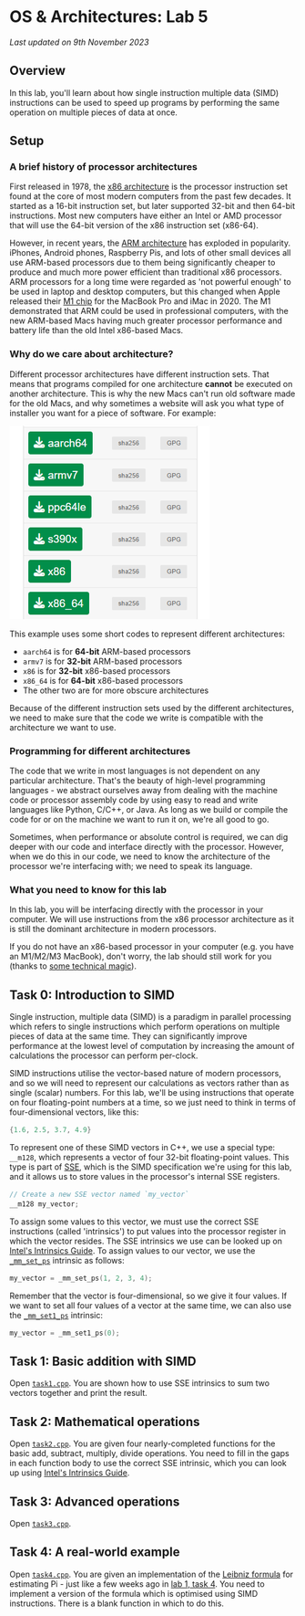 # OS & Architectures: Lab 5

*Last updated on 9th November 2023*

## Overview
In this lab, you'll learn about how single instruction multiple data (SIMD) instructions can be used to speed up programs by performing the same operation on multiple pieces of data at once.

## Setup
### A brief history of processor architectures
First released in 1978, the [x86 architecture](https://en.wikipedia.org/wiki/X86) is the processor instruction set found at the core of most modern computers from the past few decades. It started as a 16-bit instruction set, but later supported 32-bit and then 64-bit instructions. Most new computers have either an Intel or AMD processor that will use the 64-bit version of the x86 instruction set (x86-64).

However, in recent years, the [ARM architecture](https://en.wikipedia.org/wiki/ARM_architecture_family) has exploded in popularity. iPhones, Android phones, Raspberry Pis, and lots of other small devices all use ARM-based processors due to them being significantly cheaper to produce and much more power efficient than traditional x86 processors. ARM processors for a long time were regarded as 'not powerful enough' to be used in laptop and desktop computers, but this changed when Apple released their [M1 chip](https://en.wikipedia.org/wiki/Apple_M1) for the MacBook Pro and iMac in 2020. The M1 demonstrated that ARM could be used in professional computers, with the new ARM-based Macs having much greater processor performance and battery life than the old Intel x86-based Macs.

### Why do we care about architecture?
Different processor architectures have different instruction sets. That means that programs compiled for one architecture **cannot** be executed on another architecture. This is why the new Macs can't run old software made for the old Macs, and why sometimes a website will ask you what type of installer you want for a piece of software. For example:

![Example of having to choose an architecture when downloading a file (from the Alpine Linux download site)](./img/image-1.png)

This example uses some short codes to represent different architectures:
- `aarch64` is for **64-bit** ARM-based processors
- `armv7` is for **32-bit** ARM-based processors
- `x86` is for **32-bit** x86-based processors
- `x86_64` is for **64-bit** x86-based processors
- The other two are for more obscure architectures

Because of the different instruction sets used by the different architectures, we need to make sure that the code we write is compatible with the architecture we want to use.

### Programming for different architectures
The code that we write in most languages is not dependent on any particular architecture. That's the beauty of high-level programming languages - we abstract ourselves away from dealing with the machine code or processor assembly code by using easy to read and write languages like Python, C/C++, or Java. As long as we build or compile the code for or on the machine we want to run it on, we're all good to go.

Sometimes, when performance or absolute control is required, we can dig deeper with our code and interface directly with the processor. However, when we do this in our code, we need to know the architecture of the processor we're interfacing with; we need to speak its language.

### What you need to know for this lab
In this lab, you will be interfacing directly with the processor in your computer. We will use instructions from the x86 processor architecture as it is still the dominant architecture in modern processors.

If you do not have an x86-based processor in your computer (e.g. you have an M1/M2/M3 MacBook), don't worry, the lab should still work for you (thanks to [some technical magic](https://github.com/DLTcollab/sse2neon)).

## Task 0: Introduction to SIMD
Single instruction, multiple data (SIMD) is a paradigm in parallel processing which refers to single instructions which perform operations on multiple pieces of data at the same time. They can significantly improve performance at the lowest level of computation by increasing the amount of calculations the processor can perform per-clock.

SIMD instructions utilise the vector-based nature of modern processors, and so we will need to represent our calculations as vectors rather than as single (scalar) numbers. For this lab, we'll be using instructions that operate on four floating-point numbers at a time, so we just need to think in terms of four-dimensional vectors, like this:
``` c++
{1.6, 2.5, 3.7, 4.9}
```

To represent one of these SIMD vectors in C++, we use a special type: `__m128`, which represents a vector of four 32-bit floating-point values. This type is part of [SSE](https://en.wikipedia.org/wiki/Streaming_SIMD_Extensions), which is the SIMD specification we're using for this lab, and it allows us to store values in the processor's internal SSE registers.
``` c++
// Create a new SSE vector named `my_vector`
__m128 my_vector;
```

To assign some values to this vector, we must use the correct SSE instructions (called 'intrinsics') to put values into the processor register in which the vector resides. The SSE intrinsics we use can be looked up on [Intel's Intrinsics Guide](https://www.intel.com/content/www/us/en/docs/intrinsics-guide/index.html#techs=SSE_ALL). To assign values to our vector, we use the [`_mm_set_ps`](https://www.intel.com/content/www/us/en/docs/intrinsics-guide/index.html#techs=SSE_ALL&ig_expand=155,5860,5863,5917,5860,5860&text=_mm_set_ps) intrinsic as follows:
``` c++
my_vector = _mm_set_ps(1, 2, 3, 4);
```

Remember that the vector is four-dimensional, so we give it four values. If we want to set all four values of a vector at the same time, we can also use the [`_mm_set1_ps`](https://www.intel.com/content/www/us/en/docs/intrinsics-guide/index.html#techs=SSE_ALL&ig_expand=155,5860,5863,5917,5860,5860,5917&text=_mm_set1_ps) intrinsic:
``` c++
my_vector = _mm_set1_ps(0);
```

## Task 1: Basic addition with SIMD
Open [`task1.cpp`](./task1.cpp). You are shown how to use SSE intrinsics to sum two vectors together and print the result.

## Task 2: Mathematical operations
Open [`task2.cpp`](./task2.cpp). You are given four nearly-completed functions for the basic add, subtract, multiply, divide operations. You need to fill in the gaps in each function body to use the correct SSE intrinsic, which you can look up using [Intel's Intrinsics Guide](https://www.intel.com/content/www/us/en/docs/intrinsics-guide/index.html#techs=SSE_ALL).

## Task 3: Advanced operations
Open [`task3.cpp`](./task3.cpp).

## Task 4: A real-world example
Open [`task4.cpp`](./task4.cpp). You are given an implementation of the [Leibniz formula](https://en.wikipedia.org/wiki/Leibniz_formula_for_π) for estimating Pi - just like a few weeks ago in [lab 1, task 4](../lab1/task4.cpp). You need to implement a version of the formula which is optimised using SIMD instructions. There is a blank function in which to do this.